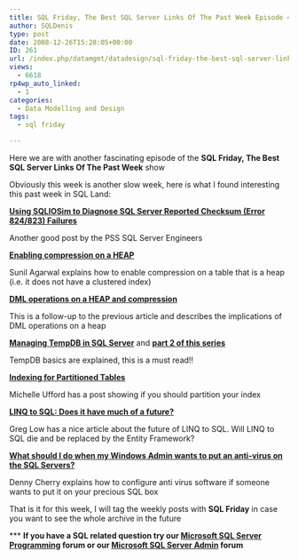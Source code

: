 ```yaml
---
title: SQL Friday, The Best SQL Server Links Of The Past Week Episode 4
author: SQLDenis
type: post
date: 2008-12-26T15:28:05+00:00
ID: 261
url: /index.php/datamgmt/datadesign/sql-friday-the-best-sql-server-links-of-4/
views:
  - 6618
rp4wp_auto_linked:
  - 1
categories:
  - Data Modelling and Design
tags:
  - sql friday

---
```

Here we are with another fascinating episode of the **SQL Friday, The Best SQL Server Links Of The Past Week** show
  
Obviously this week is another slow week, here is what I found interesting this past week in SQL Land:

**[Using SQLIOSim to Diagnose SQL Server Reported Checksum (Error 824/823) Failures][1]**
  
Another good post by the PSS SQL Server Engineers

**[Enabling compression on a HEAP][2]**
  
Sunil Agarwal explains how to enable compression on a table that is a heap (i.e. it does not have a clustered index)

**[DML operations on a HEAP and compression][3]**
  
This is a follow-up to the previous article and describes the implications of DML operations on a heap

**[Managing TempDB in SQL Server][4]** and **[part 2 of this series][5]**
  
TempDB basics are explained, this is a must read!!

**[Indexing for Partitioned Tables][6]**
  
Michelle Ufford has a post showing if you should partition your index

**[LINQ to SQL: Does it have much of a future?][7]**
  
Greg Low has a nice article about the future of LINQ to SQL. Will LINQ to SQL die and be replaced by the Entity Framework?

**[What should I do when my Windows Admin wants to put an anti-virus on the SQL Servers?][8]**
  
Denny Cherry explains how to configure anti virus software if someone wants to put it on your precious SQL box

That is it for this week, I will tag the weekly posts with **SQL Friday** in case you want to see the whole archive in the future

\*** **If you have a SQL related question try our [Microsoft SQL Server Programming][9] forum or our [Microsoft SQL Server Admin][10] forum**<ins></ins>

 [1]: http://blogs.msdn.com/psssql/archive/2008/12/19/using-sqliosim-to-diagnose-sql-server-reported-checksum-error-824-823-failures.aspx
 [2]: http://blogs.msdn.com/sqlserverstorageengine/archive/2008/12/20/enabling-compression-on-a-heap.aspx
 [3]: http://blogs.msdn.com/sqlserverstorageengine/archive/2008/12/21/impact-of-dml-operations-on-a-heap-with-compression-enabled.aspx
 [4]: http://blogs.msdn.com/sqlserverstorageengine/archive/2008/12/21/tempdb-basics.aspx
 [5]: http://blogs.msdn.com/sqlserverstorageengine/archive/2008/12/22/tempdb-basics-cont.aspx
 [6]: http://sqlfool.com/2008/12/indexing-for-partitioned-tables/
 [7]: http://sqlblog.com/blogs/greg_low/archive/2008/12/24/linq-to-sql-does-it-have-much-of-a-future.aspx
 [8]: http://itknowledgeexchange.techtarget.com/sql-server/what-should-i-do-when-my-windows-admin-wants-to-put-an-anti-virus-on-the-sql-servers/
 [9]: http://forum.ltd.local/viewforum.php?f=17
 [10]: http://forum.ltd.local/viewforum.php?f=22